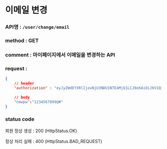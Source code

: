 # 이메일 변경

### API명 : `/user/change/email`

### method : GET

### comment : 마이페이지에서 이메일을 변경하는 API

### request : 
~~~json
{
    // header
    "authorization" : "eyJyZWdEYXRlIjoxNjU3NDU1NTE4MjQ1LCJ0eXAiOiJKV1QiLCJhbGciOiJIUzI1NiJ9.eyJ1c2VyTnVtIjoiNDMiLCJleHAiOjE2NTc0NjYzMTh9.geNy6UmYpSO88SdiU4fRzxVQYhAOiDfSv_J_cArh2JM"
    
    // body
    "newpw":"1234567899@#"
}
~~~

### status code
회원 정상 생성 : 200 (HttpStatus.OK)

정상 처리 실패 : 400 (HttpStatus.BAD_REQUEST)